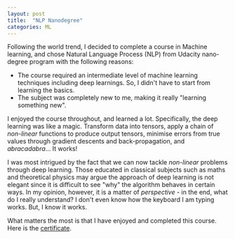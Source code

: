 ```yaml
---
layout: post
title:  "NLP Nanodegree"
categories: ML
---
```


Following the world trend, I decided to complete a course in Machine learning, and chose Natural Language Process (NLP) from Udacity nano-degree program with the following reasons: 
* The course required an intermediate level of machine learning techniques including deep learnings. So, I didn't have to start from learning the basics. 
* The subject was completely new to me, making it really "learning something new". 

I enjoyed the course throughout, and learned a lot. Specifically, the deep learning was like a magic. Transform data into tensors, apply a chain of *non-linear* functions to produce output tensors, minimise errors from true values through gradient descents and back-propagation, and *abracadabra*... It works!

I was most intrigued by the fact that we can now tackle *non-linear* problems through deep learning. Those educated in classical subjects such as maths and theoretical physics may argue the approach of deep learning is not elegant since it is difficult to see "why" the algorithm behaves in certain ways. In my opinion, however, it is a matter of *perspective* - in the end, what do I really understand? I don't even know how the keyboard I am typing works. But, I know it works. 

What matters the most is that I have enjoyed and completed this course. Here is the [certificate](https://graduation.udacity.com/api/graduation/certificate/QSC6PLGG/download). 

<center>
<object data="/assets/nlp-nanodegree/certificate.pdf" width="400" height="300" type='application/pdf'></object>
</center>

